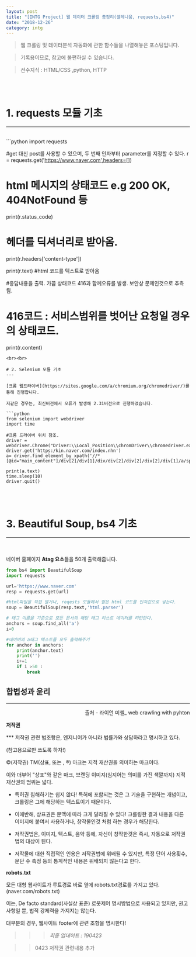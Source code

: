 ```yaml
---
layout: post
title: "[INTG Project] 웹 데이터 크롤링 총정리(셀레니움, requests,bs4)"
date: "2018-12-26"
category: intg
---
```


>웹 크롤링 및 데이터분석 자동화에 관한 함수들을 나열해놓은 포스팅입니다.

>기록용이므로, 참고에 불편하실 수 있습니다. 

>선수지식 : HTML/CSS ,python, HTTP 





<br><br>

# 1. requests 모듈 기초
---
<br>
```python
import requests

#get 대신 post를 사용할 수 있으며, 두 번째 인자부터 parameter를 지정할 수 있다.
r = requests.get('https://www.naver.com',headers=[])  

# html 메시지의 상태코드 e.g 200 OK, 404NotFound 등
print(r.status_code)    

# 헤더를 딕셔너리로 받아옴.
print(r.headers['content-type']) 

print(r.text)      #html 코드를 텍스트로 받아옴

#응답내용을 출력. 가끔 상태코드 416과 함께오류를 발생. 보안상 문제인것으로 추측됨.
# 416코드 : 서비스범위를 벗어난 요청일 경우의 상태코드.
print(r.content)   
```
<br><br>

# 2. Selenium 모듈 기초
---

[크롬 웹드라이버](https://sites.google.com/a/chromium.org/chromedriver/)를 통해 진행합니다.

저같은 경우는, 최신버전에서 오류가 발생해 2.31버전으로 진행하였습니다.

```python
from selenium import webdriver
import time

#크롬 드라이버 위치 참조.
driver = webdriver.Chrome("Driver:\\Local_Position\\chromDriver\\chromedriver.exe")
driver.get('https:/kin.naver.com/index.nhn')     
a= driver.find_element_by_xpath('//*[@id="main_content"]/div[2]/div[1]/div/div[2]/div[2]/div[2]/div[1]/a/span[2]')

print(a.text)
time.sleep(10)
driver.quit()

```

<br><br>
# 3. Beautiful Soup, bs4 기초
---
<br><br>
네이버 홈페이지 **Atag 요소**들을 50개 출력해줍니다.
```python
from bs4 import BeautifulSoup
import requests

url='https://www.naver.com'
resp = requests.get(url)

#html파일을 직접 열거나, reqests 모듈에서 얻은 html 코드를 인자값으로 넣는다. 
soup = BeautifulSoup(resp.text,'html.parser')

# 태그 이름을 기준으로 모든 문서의 해당 태그 리스트 데이터를 리턴한다.
anchors = soup.find_all('a')
i=0

#네이버의 a태그 텍스트를 모두 출력해주기
for anchor in anchors:
    print(anchor.text)
    print('')
    i+=1
    if i >50 :
        break

```


## 합법성과 윤리

---

<div style="text-align:right">출처 - 라이언 미첼_ web crawling with pyhton</div>

**저작권**

*** 저작권 관련 법조항은, 엔지니어가 아니라 법률가와 상담하라고 명시하고 있다. 

(참고용으로만 쓰도록 하자!)

&COPY;(저작권) TM(상표, 또는 , &reg;) 마크는 지적 재산권을 의미하는 마크이다. 

이와 더부어 "상표"와 같은 마크, 브랜딩 이미지(심지어는 의미를 가진 색깔까지) 지적 재산권의 범위는 넓다.

* 특허권 침해하기는 쉽지 않다! 특허에 포함되는 것은 그 기술을 구현하는 개념이고, 크롤링은 그에 해당하는 텍스트이기 때문이다. 

* 이에반해, 상표권은 문맥에 따라 크게 달라질 수 있다! 크롤링한 결과 내용을 다른 이미지에 붙여서 사용하거나, 창작물인것 처럼 하는 경우가 해당한다.

* 저작권법은, 이미지, 텍스트, 음악 등에, 자신이 창작한것은 즉시, 자동으로 저작권법의 대상이 된다.
 - 저작물에 대한 직접적인 인용은 저작권법에 위배될 수 있지만, 특정 단어 사용횟수, 문단 수 측정 등의 통계적인 내용은 위배되지 않는다고 한다.

 **robots.txt**

 모든 대형 웹사이트가 루트경로 바로 옆에 robots.txt경로를 가지고 있다. (naver.com/robots.txt)

이는, De facto standard(사실상 표준) 로봇제어 명시방법으로 사용되고 있지만, 권고사항일 뿐, 법적 강제력을 가지지는 않는다.

대부분의 경우, 웹사이트 footer에 관련 조항을 명시한다!



>>> *최종 업데이트 : 190423*

>> 0423 저작권 관련내용 추가
